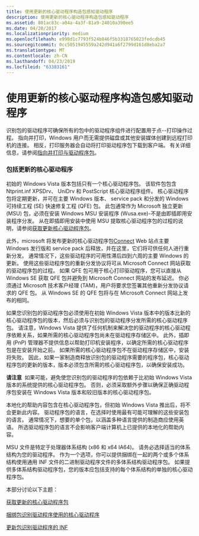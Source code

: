 ```yaml
---
title: 使用更新的核心驱动程序构造包感知驱动程序
description: 使用更新的核心驱动程序构造包感知驱动程序
ms.assetid: 801ac83c-a04a-4a3f-81a9-24010a390ee5
ms.date: 04/20/2017
ms.localizationpriority: medium
ms.openlocfilehash: e998d1c7793f524b846f5b3318765023fedcdb45
ms.sourcegitcommit: 0cc5051945559a242d941a6f2799d161d8eba2a7
ms.translationtype: MT
ms.contentlocale: zh-CN
ms.lasthandoff: 04/23/2019
ms.locfileid: "63383161"
---
```

# <a name="constructing-a-package-aware-driver-with-updated-core-drivers"></a>使用更新的核心驱动程序构造包感知驱动程序


识别包的驱动程序可确保所有的包中的驱动程序组件进行配置用于点--打印操作过程。 指向并打印，Windows 用户而无需提供磁盘或其他安装媒体创建到远程打印机的连接。 相反，打印服务器会自动将打印驱动程序包下载到客户端。 有关详细信息，请参阅[指向并打印与驱动程序包](point-and-print-with-driver-packages.md)。

### <a name="including-updated-core-drivers"></a>包括更新的核心驱动程序

初始的 Windows Vista 版本包括只有一个核心驱动程序包。 该软件包包含 Ntprint.inf XPSDrv、 UniDrv 和 PostScript 核心驱动程序组件。 核心驱动程序包将定期更新，并可在主要 Windows 版本、 service pack 和分发的 Windows 可持续工程 (SE) 快速修复工程 (QFE) 包。 此包通常作为 Microsoft 独立更新 (MSU) 包，必须在安装 Windows MSU 安装程序 (Wusa.exe)-不是由即插即用安装程序分发。 从在即插即用安装中使用 MSU 提取核心驱动程序包的过程的说明，请参阅[获取更新核心驱动程序包](getting-the-updated-core-driver-package.md)。

此外，microsoft 将发布更新的核心驱动程序包[Connect](https://go.microsoft.com/fwlink/p/?linkid=133880) Web 站点主要 Windows 发行版和 service pack 后释放，并在这里，它们将可供任何人进行重新分发。 通常情况下，这些驱动程序的可用性滞后四到六周的主要 Windows 的更新。 使用这些驱动程序包的重新分发协议将可从 Microsoft Connect 网站获取的驱动程序包的过程。 如果 QFE 包可用于核心打印驱动程序，您可以直接从 Windows SE 获取 QFE 包并避免到 Microsoft Connect 网站的发布延迟。 你必须通过 Microsoft 技术客户经理 (TAM)，用户将要求您签署其他重新分发协议请求的 QFE 包。 从 Windows SE 的 QFE 包将与在 Microsoft Connect 网站上发布的相同。

如果您识别包的驱动程序包必须使用在初始 Windows Vista 版本中的版本比新的核心驱动程序包的版本，然后必须与识别包的驱动程序分发所需的核心驱动程序包。 请注意，Windows Vista 提供了任何机制来解决您的驱动程序的核心驱动程序依赖关系，如果所需的核心驱动程序包尚未在驱动程序存储区中。 此外，插即用 (PnP) 管理器不提供信息以帮助打印机安装程序，以确定所需的核心驱动程序包是在安装开始之前。 如果所需的核心驱动程序包不在驱动程序存储区中，安装将失败。 因此，如果一家制造商释放识别包的驱动程序需要的程序包，核心驱动程序包的更新的版本，版本必须包含所需的核心驱动程序包，以确保安装成功。

**请注意**  如果可能，避免使您识别包的驱动程序的包依赖于比初始 Windows Vista 版本的系统提供的核心驱动程序包。 否则，必须采取额外步骤以确保正确驱动程序包安装在 Windows Vista 版本和较旧版本的核心驱动程序包。

 

本地化的帮助内容包含在核心驱动程序包，但初始 Windows Vista 推出后，将不会更新此内容。 驱动程序包的语言，在选择时使用最有可能可理解的这些安装包的语言。 通常情况下，想要的单个包，以涵盖多种语言提供的制造商应使用英语。 所选驱动程序包的语言不会影响客户端计算机上已提供的本地化的帮助内容。

MSU 文件是特定于处理器体系结构 (x86 和 x64 IA64)。 请务必选择适当的体系结构为您的驱动程序。 作为一个选项，你可以提供捆绑在一起的两个或多个体系结构使用通用 INF 文件的二进制驱动程序文件的多体系结构驱动程序包。 如果提供多体系结构驱动程序包，您的版本应包括支持的每个体系结构的单独的核心驱动程序包。

本部分讨论以下主题：

[获取更新的核心驱动程序包](getting-the-updated-core-driver-package.md)

[捆绑包识别驱动程序使用的核心驱动程序](bundling-the-core-driver-with-your-package-aware-driver.md)

[更新包识别驱动程序的 INF](updating-your-package-aware-driver-s-inf.md)

 

 




